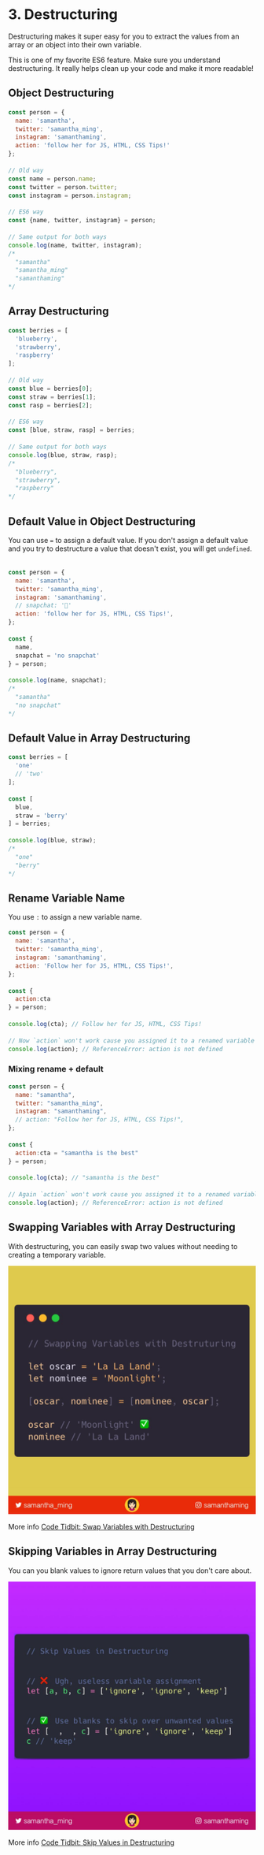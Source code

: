# 3. Destructuring

Destructuring makes it super easy for you to extract the values from an array or an object into their own variable.

This is one of my favorite ES6 feature. Make sure you understand destructuring. It really helps clean up your code and make it more readable!

## Object Destructuring

```javascript
const person = {  
  name: 'samantha',
  twitter: 'samantha_ming',
  instagram: 'samanthaming',
  action: 'follow her for JS, HTML, CSS Tips!'
};

// Old way
const name = person.name;
const twitter = person.twitter;
const instagram = person.instagram;

// ES6 way
const {name, twitter, instagram} = person;

// Same output for both ways
console.log(name, twitter, instagram);
/*
  "samantha"
  "samantha_ming"
  "samanthaming"
*/
```

## Array Destructuring

```javascript
const berries = [
  'blueberry',
  'strawberry',
  'raspberry'
];

// Old way
const blue = berries[0];
const straw = berries[1];
const rasp = berries[2];

// ES6 way
const [blue, straw, rasp] = berries;

// Same output for both ways
console.log(blue, straw, rasp);
/*
  "blueberry",
  "strawberry",
  "raspberry"
*/
```

## Default Value in Object Destructuring

You can use `=` to assign a default value.
If you don't assign a default value and you try to destructure a value that doesn't exist, you will get `undefined`.

```javascript

const person = {
  name: 'samantha',
  twitter: 'samantha_ming',
  instagram: 'samanthaming',
  // snapchat: '👻'
  action: 'follow her for JS, HTML, CSS Tips!',
};

const {
  name,
  snapchat = 'no snapchat'
} = person;

console.log(name, snapchat);
/*
  "samantha"
  "no snapchat"
*/
```

## Default Value in Array Destructuring

```javascript
const berries = [
  'one' 
  // 'two'
];

const [
  blue, 
  straw = 'berry'
] = berries;

console.log(blue, straw);
/*
  "one"
  "berry"
*/
```

## Rename Variable Name

You use `:` to assign a new variable name.

```javascript
const person = {
  name: 'samantha',
  twitter: 'samantha_ming',
  instagram: 'samanthaming',
  action: 'Follow her for JS, HTML, CSS Tips!',
};

const {
  action:cta
} = person;

console.log(cta); // Follow her for JS, HTML, CSS Tips!

// Now `action` won't work cause you assigned it to a renamed variable
console.log(action); // ReferenceError: action is not defined
```

### Mixing rename + default

```javascript
const person = {
  name: "samantha",
  twitter: "samantha_ming",
  instagram: "samanthaming",
  // action: "Follow her for JS, HTML, CSS Tips!",
};

const {
  action:cta = "samantha is the best"
} = person;

console.log(cta); // "samantha is the best"

// Again `action` won't work cause you assigned it to a renamed variable
console.log(action); // ReferenceError: action is not defined
```

## Swapping Variables with Array Destructuring

With destructuring, you can easily swap two values without needing to creating a temporary variable.

![3.6-swap-variables.jpg](./3.6-swap-variables.jpg)

More info [Code Tidbit: Swap Variables with Destructuring](http://www.samanthaming.com/tidbits/8-swap-variables-with-destructuring)

## Skipping Variables in Array Destructuring

You can you blank values to ignore return values that you don't care about.

![3.7-skip-variables.jpg](./3.7-skip-variables.jpg)

More info [Code Tidbit: Skip Values in Destructuring](http://www.samanthaming.com/tidbits/13-skip-values-in-destructuring)
